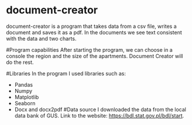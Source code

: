 # document-creator
document-creator is a program that takes data from a csv file, writes a document and saves it as a pdf. In the documents we see text consistent with the data and two charts.

#Program capabilities
After starting the program, we can choose in a console the region and the size of the apartments. Document Creator will do the rest.

#Libraries
In the program I used libraries such as:
-	Pandas
-	Numpy
-	Matplotlib
-	Seaborn
-	Docx and docx2pdf 
#Data source
I downloaded the data from the local data bank of GUS. Link to the website: https://bdl.stat.gov.pl/bdl/start.

